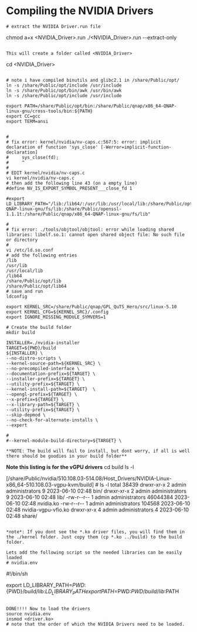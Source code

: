 # Compiling the NVIDIA Drivers
```
# extract the NVIDIA Driver.run file
```
chmod a+x <NVIDIA_Driver>.run
./<NVIDIA_Driver>.run --extract-only
```

This will create a folder called <NVIDIA_Driver>
```
cd <NVIDIA_Driver>
```

# note i have compiled binutils and glibc2.1 in /share/Public/opt/ 
ln -s /share/Public/opt/include /usr/include
ln -s /share/Public/opt/bin/awk /usr/bin/awk
ln -s /share/Public/opt/include /usr/include

export PATH=/share/Public/opt/bin:/share/Public/qnap/x86_64-QNAP-linux-gnu/cross-tools/bin:${PATH}
export CC=gcc
export TERM=ansi


#
# fix error: kernel/nvidia/nv-caps.c:567:5: error: implicit declaration of function 'sys_close' [-Werror=implicit-function-declaration]
#     sys_close(fd);
#     ^
#
# EDIT kernel/nvidia/nv-caps.c
vi kernel/nvidia/nv-caps.c
# then add the following line 43 (on a empty line)
#define NV_IS_EXPORT_SYMBOL_PRESENT___close_fd 1

#export LD_LIBRARY_PATH="/lib:/lib64/:/usr/lib:/usr/local/lib:/share/Public/opt/lib:/share/Public/qnap/x86_64-QNAP-linux-gnu/fs/lib:/share/Public/openssl-1.1.1t:/share/Public/qnap/x86_64-QNAP-linux-gnu/fs/lib"

#
# fix error: ./tools/objtool/objtool: error while loading shared libraries: libelf.so.1: cannot open shared object file: No such file or directory
#
vi /etc/ld.so.conf
# add the following entries
/lib
/usr/lib
/usr/local/lib
/lib64
/share/Public/opt/lib
/share/Public/opt/lib64
# save and run
ldconfig

export KERNEL_SRC=/share/Public/qnap/GPL_QuTS_Hero/src/linux-5.10
export KERNEL_CFG=${KERNEL_SRC}/.config
export IGNORE_MISSING_MODULE_SYMVERS=1

# Create the build folder
mkdir build

INSTALLER=./nvidia-installer 
TARGET=${PWD}/build
${INSTALLER} \
--no-distro-scripts \
--kernel-source-path=${KERNEL_SRC} \
--no-precompiled-interface \
--documentation-prefix=${TARGET} \
--installer-prefix=${TARGET} \
--utility-prefix=${TARGET} \
--kernel-install-path=${TARGET}  \
--opengl-prefix=${TARGET} \
--x-prefix=${TARGET} \
--x-library-path=${TARGET} \
--utility-prefix=${TARGET} \
--skip-depmod \
--no-check-for-alternate-installs \
--expert

#
#--kernel-module-build-directory=${TARGET} \

**NOTE: The build will fail to install, but dont worry, if all is well there should be goodies in your build folder**

```
**Note this listing is for the vGPU drivers**
cd build
ls -l

[/share/Public/nvidia/510.108.03-514.08/Host_Drivers/NVIDIA-Linux-x86_64-510.108.03-vgpu-kvm/build] # ls -l
total 38439
drwxr-xr-x 2 admin administrators        9 2023-06-10 02:48 bin/
drwxr-xr-x 2 admin administrators        9 2023-06-10 02:48 lib/
-rw-r--r-- 1 admin administrators 46044384 2023-06-10 02:48 nvidia.ko
-rw-r--r-- 1 admin administrators   104568 2023-06-10 02:48 nvidia-vgpu-vfio.ko
drwxr-xr-x 4 admin administrators        4 2023-06-10 02:48 share/
```

*note*: If you dont see the *.ko driver files, you will find them in the ./kernel folder. Just copy them (cp *.ko ../build) to the build folder.

Lets add the following script so the needed libraries can be easily loaded
# nvidia.env
```
#!/bin/sh

export LD_LIBRARY_PATH=${PWD}:${PWD}/build/lib:$LD_LIBRARY_PATH
export PATH=$PWD:$PWD/build/lib:$PATH
```

DONE!!!! Now to load the drivers
source nvidia.env
insmod <driver.ko>
# note that the order of which the NVIDIA Drivers need to be loaded.
